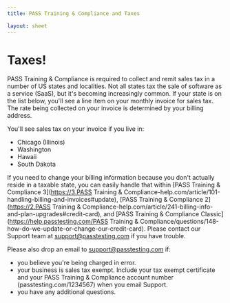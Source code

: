 ```yaml
---
title: PASS Training & Compliance and Taxes

layout: sheet
---
```


# Taxes!

PASS Training & Compliance is required to collect and remit sales tax in a number of US states and localities. Not all states tax the sale of software as a service (SaaS), but it's becoming increasingly common. If your state is on the list below, you'll see a line item on your monthly invoice for sales tax. The rate being collected on your invoice is determined by your billing address.

You'll see sales tax on your invoice if you live in:

* Chicago (Illinois)
* Washington
* Hawaii
* South Dakota

If you need to change your billing information because you don't actually reside in a taxable state, you can easily handle that within [PASS Training & Compliance 3](https://3.PASS Training & Compliance-help.com/article/101-handling-billing-and-invoices#update), [PASS Training & Compliance 2](https://2.PASS Training & Compliance-help.com/article/241-billing-info-and-plan-upgrades#credit-card), and [PASS Training & Compliance Classic](https://help.passtesting.com/PASS Training & Compliance/questions/148-how-do-we-update-or-change-our-credit-card). Please contact our Support team at [support@passtesting.com](mailto:support@passtesting.com) if you have trouble.

Please also drop an email to [support@passtesting.com](mailto:support@passtesting.com) if:

* you believe you're being charged in error.
* your business is sales tax exempt. Include your tax exempt certificate and your PASS Training & Compliance account number (passtesting.com/<span class="highlight">1234567</span>) when you email Support.
* you have any additional questions.
